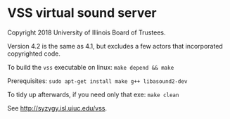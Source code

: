 # VSS virtual sound server

Copyright 2018 University of Illinois Board of Trustees.

Version 4.2 is the same as 4.1, but excludes a few actors that incorporated copyrighted code.

To build the `vss` executable on linux: `make depend && make`

Prerequisites: `sudo apt-get install make g++ libasound2-dev`

To tidy up afterwards, if you need only that exe: `make clean`

See http://syzygy.isl.uiuc.edu/vss.
